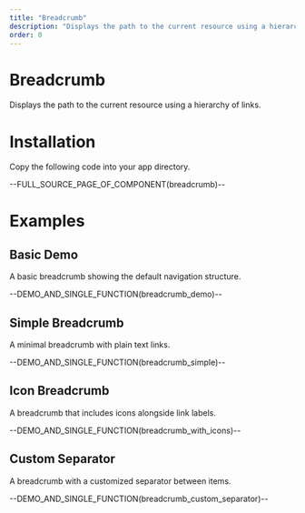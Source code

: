 ```yaml
---
title: "Breadcrumb"
description: "Displays the path to the current resource using a hierarchy of links."
order: 0
---
```


# Breadcrumb

Displays the path to the current resource using a hierarchy of links.

# Installation

Copy the following code into your app directory.

--FULL_SOURCE_PAGE_OF_COMPONENT(breadcrumb)--

# Examples

## Basic Demo
A basic breadcrumb showing the default navigation structure.

--DEMO_AND_SINGLE_FUNCTION(breadcrumb_demo)--

## Simple Breadcrumb
A minimal breadcrumb with plain text links.

--DEMO_AND_SINGLE_FUNCTION(breadcrumb_simple)--

## Icon Breadcrumb
A breadcrumb that includes icons alongside link labels.

--DEMO_AND_SINGLE_FUNCTION(breadcrumb_with_icons)--

## Custom Separator
A breadcrumb with a customized separator between items.

--DEMO_AND_SINGLE_FUNCTION(breadcrumb_custom_separator)--
